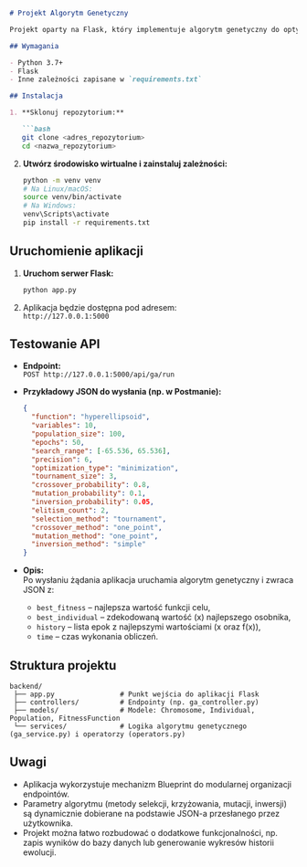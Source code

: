 ```markdown
# Projekt Algorytm Genetyczny

Projekt oparty na Flask, który implementuje algorytm genetyczny do optymalizacji funkcji wielu zmiennych. Aplikacja umożliwia konfigurację parametrów algorytmu (np. metoda selekcji, krzyżowania, mutacji, inwersji) poprzez przesyłanie JSON-a z formularza.

## Wymagania

- Python 3.7+
- Flask
- Inne zależności zapisane w `requirements.txt`

## Instalacja

1. **Sklonuj repozytorium:**

   ```bash
   git clone <adres_repozytorium>
   cd <nazwa_repozytorium>
   ```

2. **Utwórz środowisko wirtualne i zainstaluj zależności:**

   ```bash
   python -m venv venv
   # Na Linux/macOS:
   source venv/bin/activate
   # Na Windows:
   venv\Scripts\activate
   pip install -r requirements.txt
   ```

## Uruchomienie aplikacji

1. **Uruchom serwer Flask:**

   ```bash
   python app.py
   ```

2. Aplikacja będzie dostępna pod adresem:  
   `http://127.0.0.1:5000`

## Testowanie API

- **Endpoint:**  
  `POST http://127.0.0.1:5000/api/ga/run`

- **Przykładowy JSON do wysłania (np. w Postmanie):**

  ```json
  {
    "function": "hyperellipsoid",
    "variables": 10,
    "population_size": 100,
    "epochs": 50,
    "search_range": [-65.536, 65.536],
    "precision": 6,
    "optimization_type": "minimization",
    "tournament_size": 3,
    "crossover_probability": 0.8,
    "mutation_probability": 0.1,
    "inversion_probability": 0.05,
    "elitism_count": 2,
    "selection_method": "tournament",
    "crossover_method": "one_point",
    "mutation_method": "one_point",
    "inversion_method": "simple"
  }
  ```

- **Opis:**  
  Po wysłaniu żądania aplikacja uruchamia algorytm genetyczny i zwraca JSON z:
  - `best_fitness` – najlepsza wartość funkcji celu,
  - `best_individual` – zdekodowaną wartość (x) najlepszego osobnika,
  - `history` – lista epok z najlepszymi wartościami (x oraz f(x)),
  - `time` – czas wykonania obliczeń.

## Struktura projektu

```
backend/
 ├── app.py                # Punkt wejścia do aplikacji Flask
 ├── controllers/          # Endpointy (np. ga_controller.py)
 ├── models/               # Modele: Chromosome, Individual, Population, FitnessFunction
 └── services/             # Logika algorytmu genetycznego (ga_service.py) i operatorzy (operators.py)
```

## Uwagi

- Aplikacja wykorzystuje mechanizm Blueprint do modularnej organizacji endpointów.
- Parametry algorytmu (metody selekcji, krzyżowania, mutacji, inwersji) są dynamicznie dobierane na podstawie JSON-a przesłanego przez użytkownika.
- Projekt można łatwo rozbudować o dodatkowe funkcjonalności, np. zapis wyników do bazy danych lub generowanie wykresów historii ewolucji.

```